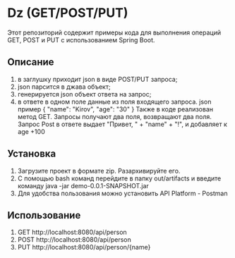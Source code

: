 # Dz (GET/POST/PUT)

Этот репозиторий содержит примеры кода для выполнения операций GET, POST и PUT с использованием Spring Boot.

## Описание

1) в заглушку приходит json в виде POST/PUT запроса;
2) json парсится в джава объект;
3) генерируется json объект ответа на запрос;
4) в ответе в одном поле данные из поля входящего запроса.
json пример
{
    "name": "Kirov",
    "age": "30"
}
Также в коде реализован метод GET. Запросы получают два поля, возвращают два поля. Запрос Post в ответе выдает "Привет, " + "name" + "!", и добавляет к age +100

## Установка

1) Загрузите проект в формате zip. Разархивируйте его.
2) С помощью bash команд перейдите в папку out/artifacts и введите команду java -jar demo-0.0.1-SNAPSHOT.jar
3) Для удобства пользования можно установить API Platform - Postman

## Использование

1) GET http://localhost:8080/api/person
2) POST http://localhost:8080/api/person
3) PUT http://localhost:8080/api/person/{name}